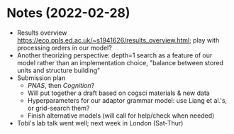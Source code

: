 
# Notes (2022-02-28)

* Results overview <https://eco.ppls.ed.ac.uk/~s1941626/results_overview.html>; play with processing orders in our model?
* Another theorizing perspective: depth=1 search as a feature of our model rather than an implementation choice, "balance between stored units and structure building"
* Submission plan
  * _PNAS_, then _Cognition_?
  * Will put together a draft based on cogsci materials & new data
  * Hyperparameters for our adaptor grammar model: use Liang et al.'s, or grid-search them?
  * Finish alternative models (will call for help/check when needed)
* Tobi's lab talk went well; next week in London (Sat-Thur)

